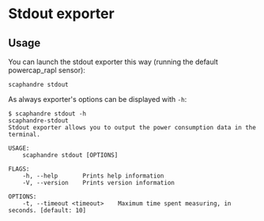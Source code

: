 # Stdout exporter

## Usage

You can launch the stdout exporter this way (running the default powercap_rapl sensor):

	scaphandre stdout

As always exporter's options can be displayed with `-h`:

	$ scaphandre stdout -h
    scaphandre-stdout 
    Stdout exporter allows you to output the power consumption data in the terminal.

    USAGE:
        scaphandre stdout [OPTIONS]

    FLAGS:
        -h, --help       Prints help information
        -V, --version    Prints version information

    OPTIONS:
        -t, --timeout <timeout>    Maximum time spent measuring, in seconds. [default: 10]

